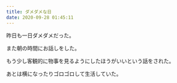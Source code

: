 ```yaml
---
title: ダメダメな日
date: 2020-09-28 01:45:11
---
```


昨日も一日ダメダメだった。

また朝の時間にお話しをした。

もう少し客観的に物事を見るようにしたほうがいいという話をされた。

あとは横になったりゴロゴロして生活していた。
